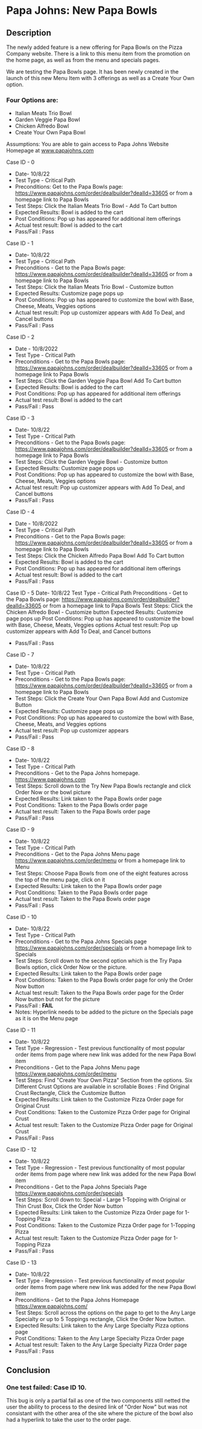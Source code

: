 # Papa Johns: New Papa Bowls

## Description
The newly added feature is a new offering for Papa Bowls on the Pizza Company website. 
There is a link to this menu item from the promotion on the home page, as well as from the menu and specials pages.

We are testing the Papa Bowls page. It has been newly created in the launch of this new Menu Item with 3 offerings as well as a Create Your Own option. 
### Four Options are:
- Italian Meats Trio Bowl
- Garden Veggie Papa Bowl
- Chicken Alfredo Bowl
- Create Your Own Papa Bowl

Assumptions: You are able to gain access to Papa Johns Website Homepage at www.papajohns.com

Case ID - 0 
- Date- 10/8/22 
- Test Type - Critical Path
- Preconditions: Get to the Papa Bowls page: https://www.papajohns.com/order/dealbuilder?dealId=33605 or from a homepage link to Papa Bowls
- Test Steps: Click the Italian Meats Trio Bowl - Add To Cart button
- Expected Results: Bowl is added to the cart
- Post Conditions: Pop up has appeared for additional item offerings
- Actual test result: Bowl is added to the cart
- Pass/Fail : Pass


Case ID - 1
- Date- 10/8/22
- Test Type - Critical Path
- Preconditions - Get to the Papa Bowls page: https://www.papajohns.com/order/dealbuilder?dealId=33605 or from a homepage link to Papa Bowls
- Test Steps: Click the Italian Meats Trio Bowl - Customize button
- Expected Results: Customize page pops up
- Post Conditions: Pop up has appeared to customize the bowl with Base, Cheese, Meats, Veggies options
- Actual test result: Pop up customizer appears with Add To Deal, and Cancel buttons
- Pass/Fail : Pass

Case ID - 2
- Date - 10/8/2022
- Test Type - Critical Path
- Preconditions - Get to the Papa Bowls page: https://www.papajohns.com/order/dealbuilder?dealId=33605 or from a homepage link to Papa Bowls
- Test Steps: Click the Garden Veggie Papa Bowl  Add To Cart  button
- Expected Results: Bowl is added to the cart
- Post Conditions: Pop up has appeared for additional item offerings
- Actual test result: Bowl is added to the cart
- Pass/Fail : Pass

Case ID - 3
- Date- 10/8/22
- Test Type - Critical Path
- Preconditions - Get to the Papa Bowls page: https://www.papajohns.com/order/dealbuilder?dealId=33605 or from a homepage link to Papa Bowls
- Test Steps: Click the Garden Veggie Bowl - Customize button
- Expected Results: Customize page pops up
- Post Conditions: Pop up has appeared to customize the bowl with Base, Cheese, Meats, Veggies options
- Actual test result: Pop up customizer appears with Add To Deal, and Cancel buttons
- Pass/Fail : Pass

Case ID - 4
- Date - 10/8/2022
- Test Type - Critical Path
- Preconditions - Get to the Papa Bowls page: https://www.papajohns.com/order/dealbuilder?dealId=33605 or from a homepage link to Papa Bowls
- Test Steps: Click the Chicken Alfredo Papa Bowl Add To Cart button
- Expected Results: Bowl is added to the cart
- Post Conditions: Pop up has appeared for additional item offerings
- Actual test result: Bowl is added to the cart
- Pass/Fail : Pass

Case ID - 5
Date- 10/8/22
Test Type - Critical Path
Preconditions - Get to the Papa Bowls page: https://www.papajohns.com/order/dealbuilder?dealId=33605 or from a homepage link to Papa Bowls
Test Steps: Click the Chicken Alfredo Bowl - Customize button
Expected Results: Customize page pops up
Post Conditions: Pop up has appeared to customize the bowl with Base, Cheese, Meats, Veggies options
Actual test result: Pop up customizer appears with Add To Deal, and Cancel buttons
- Pass/Fail : Pass


Case ID - 7
- Date- 10/8/22
- Test Type - Critical Path
- Preconditions - Get to the Papa Bowls page: https://www.papajohns.com/order/dealbuilder?dealId=33605 or from a homepage link to Papa Bowls
- Test Steps: Click the Create Your Own Papa Bowl Add and Customize Button
- Expected Results: Customize page pops up
- Post Conditions: Pop up has appeared to customize the bowl with Base, Cheese, Meats, and Veggies options
- Actual test result: Pop up customizer appears 
- Pass/Fail : Pass


Case ID - 8
- Date- 10/8/22
- Test Type - Critical Path
- Preconditions - Get to the Papa Johns homepage.
https://www.papajohns.com
- Test Steps: Scroll down to the Try New Papa Bowls rectangle and click Order Now or the bowl picture
- Expected Results: Link taken to the Papa Bowls order page
- Post Conditions: Taken to the Papa Bowls order page
- Actual test result: Taken to the Papa Bowls order page
- Pass/Fail : Pass

Case ID - 9
- Date- 10/8/22
- Test Type - Critical Path
- Preconditions - Get to the Papa Johns Menu page
https://www.papajohns.com/order/menu or from a homepage link to Menu
- Test Steps: Choose Papa Bowls from one of the eight features across the top of the menu page, click on it
- Expected Results: Link taken to the Papa Bowls order page
- Post Conditions: Taken to the Papa Bowls order page
- Actual test result: Taken to the Papa Bowls order page
- Pass/Fail : Pass

Case ID - 10
- Date- 10/8/22
- Test Type - Critical Path
- Preconditions - Get to the Papa Johns Specials page
https://www.papajohns.com/order/specials or from a homepage link to Specials
- Test Steps: Scroll down to the second option which is the Try Papa Bowls option, click Order Now or the picture.
- Expected Results: Link taken to the Papa Bowls order page
- Post Conditions: Taken to the Papa Bowls order page for only the Order Now button
- Actual test result: Taken to the Papa Bowls order page for the Order Now button but not for the picture
- Pass/Fail : **FAIL**
- Notes: Hyperlink needs to be added to the picture on the Specials page as it is on the Menu page


Case ID - 11
- Date- 10/8/22
- Test Type - Regression - Test previous functionality of most popular order items from page where new link was added for the new Papa Bowl item
- Preconditions - Get to the Papa Johns Menu page
https://www.papajohns.com/order/menu
- Test Steps: Find "Create Your Own Pizza" Section from the options.
Six Different Crust Options are available in scrollable Boxes : Find Original Crust Rectangle, Click the Customize Button
- Expected Results: Link taken to the Customize Pizza Order page for Original Crust
- Post Conditions: Taken to the Customize Pizza Order page for Original Crust
- Actual test result: Taken to the Customize Pizza Order page for Original Crust
- Pass/Fail : Pass

Case ID - 12
- Date- 10/8/22
- Test Type - Regression - Test previous functionality of most popular order items from page where new link was added for the new Papa Bowl item
- Preconditions - Get to the Papa Johns Specials Page
https://www.papajohns.com/order/specials
- Test Steps: Scroll down to: Special - Large 1-Topping with Original or Thin Crust Box, Click the Order Now button
- Expected Results: Link taken to the Customize Pizza Order page for 1-Topping Pizza
- Post Conditions: Taken to the Customize Pizza Order page for 1-Topping Pizza
- Actual test result: Taken to the Customize Pizza Order page for 1-Topping Pizza
- Pass/Fail : Pass

Case ID - 13
- Date- 10/8/22
- Test Type - Regression - Test previous functionality of most popular order items from page where new link was added for the new Papa Bowl item
- Preconditions - Get to the Papa Johns Homepage
https://www.papajohns.com/
- Test Steps: Scroll across the options on the page to get to the Any Large Specialty or up to 5 Toppings rectangle, Click the Order Now button.
- Expected Results: Link taken to the Any Large Specialty Pizza options page 
- Post Conditions: Taken to the Any Large Specialty Pizza  Order page 
- Actual test result: Taken to the Any Large Specialty Pizza Order page
- Pass/Fail : Pass

## Conclusion
### One test failed: Case ID 10. 
This bug is only a partial fail as one of the two components still netted the user the ability to process to the desired link of "Order Now" but was not consistant with the other area of the site where the picture of the bowl also had a hyperlink to take the user to the order page.


